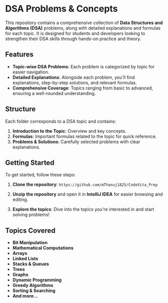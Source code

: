 # DSA Problems & Concepts

This repository contains a comprehensive collection of **Data Structures and Algorithms (DSA)** problems, along with detailed explanations and formulas for each topic. It is designed for students and developers looking to strengthen their DSA skills through hands-on practice and theory.


## Features
-   **Topic-wise DSA Problems**: Each problem is categorized by topic for easier navigation.
-   **Detailed Explanations**: Alongside each problem, you'll find explanations, step-by-step solutions, and relevant formulas.
-   **Comprehensive Coverage**: Topics ranging from basic to advanced, ensuring a well-rounded understanding.

## Structure

Each folder corresponds to a DSA topic and contains:

1.  **Introduction to the Topic**: Overview and key concepts.
2.  **Formulas**: Important formulas related to the topic for quick reference.
3.  **Problems & Solutions**: Carefully selected problems with clear explanations.

## Getting Started
To get started, follow these steps:

1.  **Clone the repository**:
    ```https://github.com/mThanuj1825/CodeVita_Prep```
    
2. **Unzip the repository** and open it in **IntelliJ IDEA** for easier browsing and editing.
    
3. **Explore the topics**: Dive into the topics you're interested in and start solving problems!

## Topics Covered
- **Bit Manipulation**
- **Mathematical Computations**
-   **Arrays**
-   **Linked Lists**
-   **Stacks & Queues**
-   **Trees**
-   **Graphs**
-   **Dynamic Programming**
-   **Greedy Algorithms**
-   **Sorting & Searching**
-   **And more...**